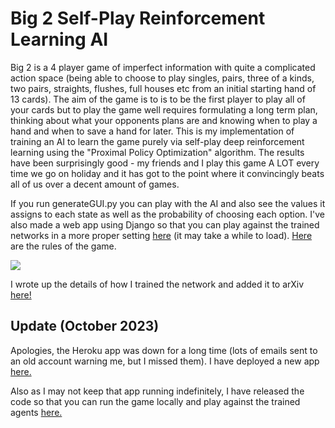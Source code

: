 # Big 2 Self-Play Reinforcement Learning AI
Big 2 is a 4 player game of imperfect information with quite a complicated action space (being able to choose to play singles, pairs, three of a kinds, two pairs, straights, flushes, full houses etc from an initial starting hand of 13 cards). The aim of the game is to is to be the first player to play all of your cards but to play the game well requires formulating a long term plan, thinking about what your opponents plans are and knowing when to play a hand and when to save a hand for later. This is my implementation of training an AI to learn the game purely via self-play deep reinforcement learning using the "Proximal Policy Optimization" algorithm. The results have been surprisingly good - my friends and I play this game A LOT every time we go on holiday and it has got to the point where it convincingly beats all of us over a decent amount of games.  

If you run generateGUI.py you can play with the AI and also see the values it assigns to each state as well as the probability of choosing each option. I've also made a web app using Django so that you can play against the trained networks in a more proper setting <a href="https://big2-rl-4ba753215e7b.herokuapp.com/game/">here</a> (it may take a while to load). <a href="https://github.com/henrycharlesworth/big2_PPOalgorithm/blob/master/rules.md">Here</a> are the rules of the game.

<a href="https://big2-rl-4ba753215e7b.herokuapp.com/game/"><img src="https://henrycharlesworth.com/fileStorage/big2aiscreenshot.png" /></a>

I wrote up the details of how I trained the network and added it to arXiv <a href="https://arxiv.org/abs/1808.10442">here!</a>

## Update (October 2023)
Apologies, the Heroku app was down for a long time (lots of emails sent to an old account warning me, but I missed them). I have deployed a new app <a href="https://big2-rl-4ba753215e7b.herokuapp.com/game">here.</a>

Also as I may not keep that app running indefinitely, I have released the code so that you can run the game locally and play against the trained agents <a href="https://github.com/henrycharlesworth/big2_server/">here.</a>

